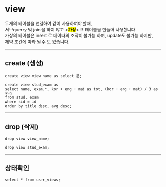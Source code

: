 # view

두개의 테이블을 연결하여 같이 사용하여야 할때,  
서브querry 및 join 을 하지 않고 <<mark><b>가상</b></mark>> 의 테이블을 만들어 사용합니다.  
가상의 테이블은 insert 로 데이타의 조작이 불가능 하며, update도 불가능 하지만,  
제약 조건에 따라 될 수 도 있습니다.

---

## create (생성)

```
create view view_name as select 문;
```

```
create view stud_exam as
select name, exam.*, kor + eng + mat as tot, (kor + eng + mat) / 3 as avg
from stud, exam
where sid = id
order by title desc, avg desc;
```

---

## drop (삭제)

```
drop view view_name;
```

```
drop view stud_exam;
```

---

## 상태확인

```
select * from user_views;
```
